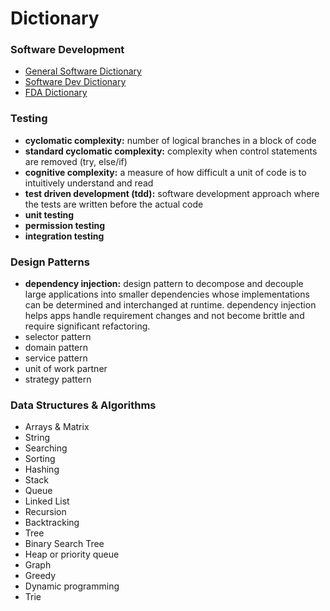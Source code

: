 # Dictionary

### Software Development
- [General Software Dictionary](https://clutch.co/resources/software-development-glossary-88-essential-terms)
- [Software Dev Dictionary](https://deepsource.com/glossary#A)
- [FDA Dictionary](https://www.fda.gov/inspections-compliance-enforcement-and-criminal-investigations/inspection-guides/glossary-computer-system-software-development-terminology-895)
  
### Testing
- **cyclomatic complexity:** number of logical branches in a block of code
- **standard cyclomatic complexity:** complexity when control statements are removed (try, else/if)
- **cognitive complexity:** a measure of how difficult a unit of code is to intuitively understand and read
- **test driven development (tdd):** software development approach where the tests are written before the actual code
- **unit testing**
- **permission testing**
- **integration testing**
  

### Design Patterns
- **dependency injection:** design pattern to decompose and decouple large applications into smaller dependencies whose implementations can be determined and interchanged at runtime. dependency injection helps apps handle requirement changes and not become brittle and require significant refactoring. 
- selector pattern
- domain pattern
- service pattern
- unit of work partner
- strategy pattern


### Data Structures & Algorithms
- Arrays & Matrix
- String
- Searching
- Sorting
- Hashing
- Stack
- Queue
- Linked List
- Recursion
- Backtracking
- Tree
- Binary Search Tree
- Heap or priority queue
- Graph
- Greedy
- Dynamic programming
- Trie
